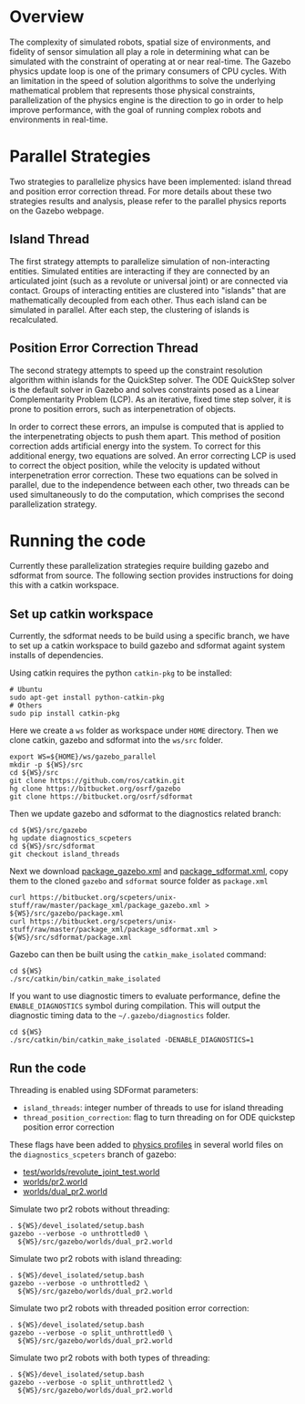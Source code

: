 # Overview
The complexity of simulated robots, spatial size of environments, and fidelity of
sensor simulation all play a role in determining what can be simulated with the
constraint of operating at or near real-time. The Gazebo physics update loop is
one of the primary consumers of CPU cycles. With an limitation in the speed of
solution algorithms to solve the underlying mathematical problem that represents
those physical constraints, parallelization of the physics engine is the direction
to go in order to help improve performance, with the goal of running complex robots
and environments in real-time.

# Parallel Strategies
Two strategies to parallelize physics have been implemented: island thread and
position error correction thread. For more details about these two strategies results
and analysis, please refer to the parallel physics reports on the Gazebo webpage.

## Island Thread
The first strategy attempts to parallelize simulation of non-interacting entities.
Simulated entities are interacting if they are connected by an articulated joint (such
as a revolute or universal joint) or are connected via contact. Groups of interacting
entities are clustered into "islands" that are mathematically decoupled from each other.
Thus each island can be simulated in parallel. After each step, the clustering of islands
is recalculated.

## Position Error Correction Thread
The second strategy attempts to speed up the constraint resolution algorithm within
islands for the QuickStep solver. The ODE QuickStep solver is the default solver in
Gazebo and solves constraints posed as a Linear Complementarity Problem (LCP). As an
iterative, fixed time step solver, it is prone to position errors, such as
interpenetration of objects.

In order to correct these errors, an impulse is computed that is applied to the
interpenetrating objects to push them apart. This method of position correction
adds artificial energy into the system. To correct for this additional energy, two
equations are solved. An error correcting LCP is used to correct the object position,
while the velocity is updated without interpenetration error correction. These two
equations can be solved in parallel, due to the independence between each other, two
threads can be used simultaneously to do the computation, which comprises the second
parallelization strategy.

# Running the code
Currently these parallelization strategies require building gazebo and sdformat from
source.
The following section provides instructions for doing this with a catkin workspace.

## Set up catkin workspace
Currently, the sdformat needs to be build using a specific branch, we have to set up a
catkin workspace to build gazebo and sdformat againt system installs of dependencies.

Using catkin requires the python `catkin-pkg` to be installed:

~~~
# Ubuntu
sudo apt-get install python-catkin-pkg
# Others
sudo pip install catkin-pkg
~~~

Here we create a `ws` folder as workspace under `HOME` directory. Then we clone
catkin, gazebo and sdformat into the `ws/src` folder.

~~~
export WS=${HOME}/ws/gazebo_parallel
mkdir -p ${WS}/src
cd ${WS}/src
git clone https://github.com/ros/catkin.git
hg clone https://bitbucket.org/osrf/gazebo
git clone https://bitbucket.org/osrf/sdformat
~~~

Then we update gazebo and sdformat to the diagnostics related branch:

~~~
cd ${WS}/src/gazebo
hg update diagnostics_scpeters
cd ${WS}/src/sdformat
git checkout island_threads
~~~

Next we download [package_gazebo.xml](https://bitbucket.org/scpeters/unix-stuff/raw/master/package_xml/package_gazebo.xml)
and [package_sdformat.xml](https://bitbucket.org/scpeters/unix-stuff/raw/master/package_xml/package_sdformat.xml),
copy them to the cloned `gazebo` and `sdformat` source folder as `package.xml`

~~~
curl https://bitbucket.org/scpeters/unix-stuff/raw/master/package_xml/package_gazebo.xml > ${WS}/src/gazebo/package.xml
curl https://bitbucket.org/scpeters/unix-stuff/raw/master/package_xml/package_sdformat.xml > ${WS}/src/sdformat/package.xml
~~~

Gazebo can then be built using the `catkin_make_isolated` command:

~~~
cd ${WS}
./src/catkin/bin/catkin_make_isolated
~~~

If you want to use diagnostic timers to evaluate performance,
define the `ENABLE_DIAGNOSTICS` symbol during compilation.
This will output the diagnostic timing data to the `~/.gazebo/diagnostics` folder.

~~~
cd ${WS}
./src/catkin/bin/catkin_make_isolated -DENABLE_DIAGNOSTICS=1
~~~

## Run the code

Threading is enabled using SDFormat parameters:

* `island_threads`: integer number of threads to use for island threading
* `thread_position_correction`: flag to turn threading on for ODE quickstep position error correction

These flags have been added to [physics profiles](http://gazebosim.org/tutorials?tut=preset_manager&cat=physics)
in several world files on the `diagnostics_scpeters` branch of gazebo:

* [test/worlds/revolute\_joint\_test.world](https://bitbucket.org/osrf/gazebo/src/diagnostics_scpeters/test/worlds/revolute_joint_test.world#cl-12)
* [worlds/pr2.world](https://bitbucket.org/osrf/gazebo/src/diagnostics_scpeters/worlds/pr2.world#cl-12)
* [worlds/dual_pr2.world](https://bitbucket.org/osrf/gazebo/src/diagnostics_scpeters/worlds/dual_pr2.world#cl-12)

Simulate two pr2 robots without threading:

~~~
. ${WS}/devel_isolated/setup.bash
gazebo --verbose -o unthrottled0 \
  ${WS}/src/gazebo/worlds/dual_pr2.world
~~~

Simulate two pr2 robots with island threading:

~~~
. ${WS}/devel_isolated/setup.bash
gazebo --verbose -o unthrottled2 \
  ${WS}/src/gazebo/worlds/dual_pr2.world
~~~

Simulate two pr2 robots with threaded position error correction:

~~~
. ${WS}/devel_isolated/setup.bash
gazebo --verbose -o split_unthrottled0 \
  ${WS}/src/gazebo/worlds/dual_pr2.world
~~~

Simulate two pr2 robots with both types of threading:

~~~
. ${WS}/devel_isolated/setup.bash
gazebo --verbose -o split_unthrottled2 \
  ${WS}/src/gazebo/worlds/dual_pr2.world
~~~
